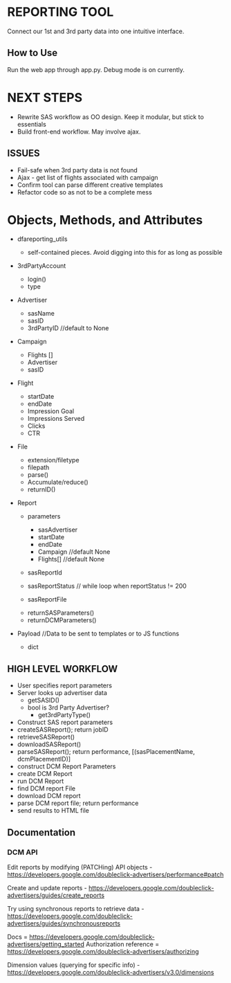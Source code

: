 # REPORTING TOOL

Connect our 1st and 3rd party data into one intuitive interface.

## How to Use
Run the web app through app.py. Debug mode is on currently.

# NEXT STEPS
  * Rewrite SAS workflow as OO design. Keep it modular, but stick to essentials
  * Build front-end workflow. May involve ajax.

## ISSUES
  * Fail-safe when 3rd party data is not found
  * Ajax - get list of flights associated with campaign
  * Confirm tool can parse different creative templates
  * Refactor code so as not to be a complete mess


# Objects, Methods, and Attributes
  * dfareporting_utils
    - self-contained pieces. Avoid digging into this for as long as possible


  * 3rdPartyAccount
    - login()
    - type


  * Advertiser
    - sasName
    - sasID
    - 3rdPartyID //default to None


  * Campaign
    - Flights []
    - Advertiser
    - sasID


  * Flight
    - startDate
    - endDate
    - Impression Goal
    - Impressions Served
    - Clicks
    - CTR


  * File
    - extension/filetype
    - filepath
    - parse()
    - Accumulate/reduce()
    - returnID()


  * Report
    - parameters
      * sasAdvertiser
      * startDate
      * endDate
      * Campaign   //default None
      * Flights[]  //default None

    - sasReportId
    - sasReportStatus // while loop when reportStatus != 200
    - sasReportFile

    * returnSASParameters()
    * returnDCMParameters()


  * Payload
    //Data to be sent to templates or to JS functions
    - dict


## HIGH LEVEL WORKFLOW
  * User specifies report parameters
  * Server looks up advertiser data
    - getSASID()
    - bool is 3rd Party Advertiser?
      - get3rdPartyType()
  * Construct SAS report parameters
  * createSASReport(); return jobID
  * retrieveSASReport()
  * downloadSASReport()
  * parseSASReport(); return performance, [(sasPlacementName, dcmPlacementID)]
  * construct DCM Report Parameters
  * create DCM Report
  * run DCM Report
  * find DCM report File
  * download DCM report
  * parse DCM report file; return performance
  * send results to HTML file








## Documentation

### DCM API

Edit reports by modifying (PATCHing) API objects - https://developers.google.com/doubleclick-advertisers/performance#patch

Create and update reports - https://developers.google.com/doubleclick-advertisers/guides/create_reports

Try using synchronous reports to retrieve data - https://developers.google.com/doubleclick-advertisers/guides/synchronousreports

Docs = https://developers.google.com/doubleclick-advertisers/getting_started
Authorization reference = https://developers.google.com/doubleclick-advertisers/authorizing

Dimension values (querying for specific info) - https://developers.google.com/doubleclick-advertisers/v3.0/dimensions
